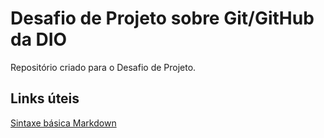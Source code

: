 # Desafio de Projeto sobre Git/GitHub da DIO
Repositório criado para o Desafio de Projeto.

## Links úteis

[Sintaxe básica Markdown](https://www.markdownguide.org/basic-syntax/)
